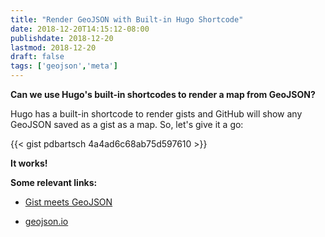 ```yaml
---
title: "Render GeoJSON with Built-in Hugo Shortcode"
date: 2018-12-20T14:15:12-08:00
publishdate: 2018-12-20
lastmod: 2018-12-20
draft: false
tags: ['geojson','meta']
---
```

**Can we use Hugo's built-in shortcodes to render a map from GeoJSON?**

Hugo has a built-in shortcode to render gists and GitHub will show any GeoJSON saved as a gist as a map.
So, let's give it a go:

{{< gist pdbartsch 4a4ad6c68ab75d597610 >}}

**It works!**

**Some relevant links:**

- [Gist meets GeoJSON](https://blog.github.com/2013-08-07-gist-meets-geojson/)

- [geojson.io](http://geojson.io)
